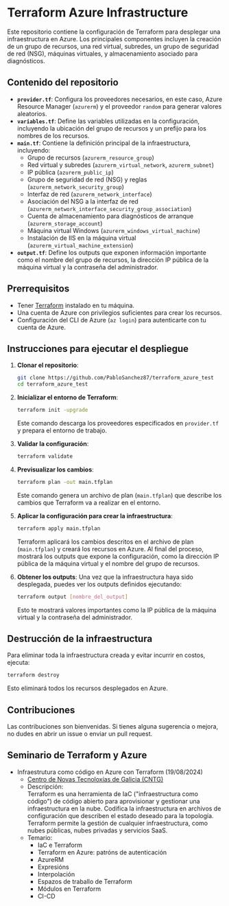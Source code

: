 
# Terraform Azure Infrastructure

Este repositorio contiene la configuración de Terraform para desplegar una infraestructura en Azure. Los principales componentes incluyen la creación de un grupo de recursos, una red virtual, subredes, un grupo de seguridad de red (NSG), máquinas virtuales, y almacenamiento asociado para diagnósticos.

## Contenido del repositorio

- **`provider.tf`**: Configura los proveedores necesarios, en este caso, Azure Resource Manager (`azurerm`) y el proveedor `random` para generar valores aleatorios.
- **`variables.tf`**: Define las variables utilizadas en la configuración, incluyendo la ubicación del grupo de recursos y un prefijo para los nombres de los recursos.
- **`main.tf`**: Contiene la definición principal de la infraestructura, incluyendo:
  - Grupo de recursos (`azurerm_resource_group`)
  - Red virtual y subredes (`azurerm_virtual_network`, `azurerm_subnet`)
  - IP pública (`azurerm_public_ip`)
  - Grupo de seguridad de red (NSG) y reglas (`azurerm_network_security_group`)
  - Interfaz de red (`azurerm_network_interface`)
  - Asociación del NSG a la interfaz de red (`azurerm_network_interface_security_group_association`)
  - Cuenta de almacenamiento para diagnósticos de arranque (`azurerm_storage_account`)
  - Máquina virtual Windows (`azurerm_windows_virtual_machine`)
  - Instalación de IIS en la máquina virtual (`azurerm_virtual_machine_extension`)
- **`output.tf`**: Define los outputs que exponen información importante como el nombre del grupo de recursos, la dirección IP pública de la máquina virtual y la contraseña del administrador.
  
## Prerrequisitos

- Tener [Terraform](https://www.terraform.io/downloads.html) instalado en tu máquina.
- Una cuenta de Azure con privilegios suficientes para crear los recursos.
- Configuración del CLI de Azure (`az login`) para autenticarte con tu cuenta de Azure.

## Instrucciones para ejecutar el despliegue

1. **Clonar el repositorio**:
   ```bash
   git clone https://github.com/PabloSanchez87/terraform_azure_test
   cd terraform_azure_test
   ```

2. **Inicializar el entorno de Terraform**:
   ```bash
   terraform init -upgrade
   ```

   Este comando descarga los proveedores especificados en `provider.tf` y prepara el entorno de trabajo.

3. **Validar la configuración**:
    ```bash	
    terraform validate
    ```

4. **Previsualizar los cambios**:
   ```bash
   terraform plan -out main.tfplan
   ```
    Este comando genera un archivo de plan (`main.tfplan`) que describe los cambios que Terraform va a realizar en el entorno.
   

5. **Aplicar la configuración para crear la infraestructura**:
   ```bash
   terraform apply main.tfplan
   ```
   Terraform aplicará los cambios descritos en el archivo de plan (`main.tfplan`) y creará los recursos en Azure. Al final del proceso, mostrará los outputs que expone la configuración, como la dirección IP pública de la máquina virtual y el nombre del grupo de recursos.

6. **Obtener los outputs**:
   Una vez que la infraestructura haya sido desplegada, puedes ver los outputs definidos ejecutando:
   ```bash
   terraform output [nombre_del_output]
   ```
   Esto te mostrará valores importantes como la IP pública de la máquina virtual y la contraseña del administrador.
    
## Destrucción de la infraestructura

Para eliminar toda la infraestructura creada y evitar incurrir en costos, ejecuta:

```bash
terraform destroy 
```

Esto eliminará todos los recursos desplegados en Azure.

## Contribuciones

Las contribuciones son bienvenidas. Si tienes alguna sugerencia o mejora, no dudes en abrir un issue o enviar un pull request.

## Seminario de Terraform y Azure
- Infraestrutura como código en Azure con Terraform (19/08/2024)
    - [Centro de Novas Tecnoloxías de Galicia (CNTG)](https://cntg.xunta.gal/web/cntg)
    - Descripción:  
        Terraform es una herramienta de IaC ("infraestructura como código") de código abierto para aprovisionar y gestionar una infraestructura en la nube. Codifica la infraestructura en archivos de configuración que describen el estado deseado para la topología. Terraform permite la gestión de cualquier infraestructura, como nubes públicas, nubes privadas y servicios SaaS.
    - Temario:    
        - IaC e Terraform 
        - Terraform en Azure: patróns de autenticación    
        - AzureRM  
        - Expresións    
        - Interpolación 
        - Espazos de traballo de Terraform 
        - Módulos en Terraform    
        - CI-CD